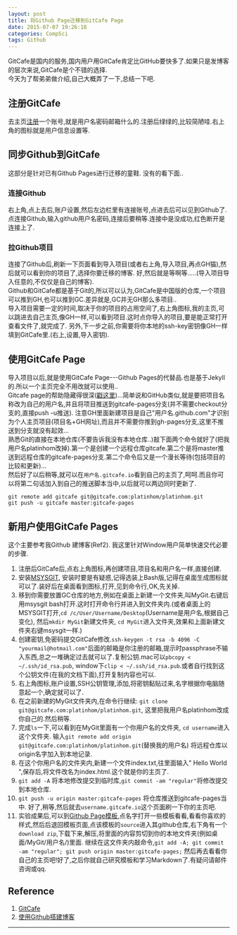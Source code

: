 ```yaml
---
layout: post
title: 将Github Page迁移到GitCafe Page
date: 2015-07-07 19:26:18
categories: CompSci
tags: Github
---
```


GitCafe是国内的服务,国内用户用GitCafe肯定比GitHub要快多了.如果只是发博客的层次来说,GitCafe是个不错的选择.  
今天为了帮弟弟做介绍,自己大概弄了一下,总结一下吧.

## 注册GitCafe

去主页[注册](https://gitcafe.com/signup)一个账号,就是用户名密码邮箱什么的.注册后绿绿的,比较简陋哇.右上角的图标就是用户信息设置等.

## 同步Github到GitCafe
这部分是针对已有Github Pages进行迁移的童鞋. 没有的看下面..

### 连接Github
右上角,点上去后,账户设置,然后左边栏里有连接账号,点进去后可以见到Github了.点连接Github,输入github用户名密码,连接后要稍等.连接中是没成功,红色断开是连接上了.  

### 拉Github项目
连接了Github后,刷新一下页面看到导入项目(或者右上角,导入项目,再点GH猫),然后就可以看到你的项目了,选择你要迁移的博客. 好,然后就是等啊等.....(导入项目导入任意的,不仅仅是自己的博客).  
Github和GitCafe都是基于Git的,所以可以认为,GitCafe是中国版的仓库,一个项目可以推到GH,也可以推到GC.差异就是,GC并无GH那么多项目..  
导入项目需要一定的时间,取决于你的项目的占用空间了,右上角图标,我的主页,可以跳进去自己主页,像GH一样,可以看到项目.这时点你导入的项目,要是能正常打开查看文件了,就完成了.
另外,下一步之前,你需要将你本地的ssh-key密钥像GH一样填到GitCafe里.(右上,设置,导入密钥).

## 使用GitCafe Page

导入项目以后,就是使用GitCafe Page---Github Pages的代替品.也是基于Jekyll的.所以一个主页完全不用改就可以使用..  
Gitcafe page的帮助隐藏得很深([戳这里](https://gitcafe.com/GitCafe/Help/wiki/Pages-%E7%9B%B8%E5%85%B3%E5%B8%AE%E5%8A%A9#wiki))...简单说和GitHub类似,就是要把项目名称改为自己的用户名,并且将项目推送到gitcafe-pages分支(并不需要checkout分支的,直接push -u推送). 注意GH里面新建项目是自己"用户名.github.com"才识别为个人主页项目(项目名+GH网址),而且并不需要你推到gh-pages分支,这里不推送到分支就没有起效...  
熟悉Git的直接在本地仓库(不要告诉我没有本地仓库..)敲下面两个命令就好了(把我用户名platinhom改掉).第一个是创建一个远程仓库gitcafe.第二个是将master推送到远程仓库的gitcafe-pages分支.第二个命令后又是一个漫长等待(包括项目的比较和更新)...  
然后好了以后稍等,就可以在`用户名.gitcafe.io`看到自己的主页了,呵呵.而且你可以将第二句话加入到自己的推送脚本当中,以后就可以两边同时更新了.

~~~
git remote add gitcafe git@gitcafe.com:platinhom/platinhom.git
git push -u gitcafe master:gitcafe-pages
~~~

## 新用户使用GitCafe Pages
这个主要参考我Github 建博客(Ref2). 我这里针对Window用户简单快速交代必要的步骤.

1. 注册后GitCafe后,点右上角图标,再创建项目,项目名和用户名一样,直接创建.
2. 安装[MSYSGIT](http://msysgit.github.io/), 安装时要是有疑惑,记得选装上Bash版,记得在桌面生成图标就可以了.装好后在桌面看到图标,打开,见到命令行,OK,先关掉.
3. 移到你需要放置GC仓库的地方,例如在桌面上新建一个文件夹,叫MyGit.右键后用msysgit bash打开.这时打开命令行并进入到文件夹内.(或者桌面上的MSYSGIT打开,`cd /c/User/Username/Desktop`(Username是用户名,根据自己变化), 然后`mkdir MyGit`新建文件夹, `cd MyGit`进入文件夹,效果和上面新建文件夹右键msysgit一样.)
4. 创建密钥,免密码提交GitCafe修改.`ssh-keygen -t rsa -b 4096 -C "yourmail@hotmail.com"`后面的邮箱是你注册的邮箱,提示时passphrase不输入东西,总之一堆确定过去就可以了.复制公钥.mac可以`pbcopy < ~/.ssh/id_rsa.pub`, window下`clip < ~/.ssh/id_rsa.pub`.或者自行找到这个公钥文件(在我的文档下面),打开复制内容也可以. 
5. 右上角图标,账户设置,SSH公钥管理,添加,将密钥黏贴过来,名字根据你电脑随意起一个,确定就可以了.
6. 在之前新建的MyGit文件夹内,在命令行继续: `git clone git@gitcafe.com:platinhom/platinhom.git`, 这里把我用户名platinhom改成你自己的.然后稍等.
7. 完成`ls`一下,可以看到在MyGit里面有一个你用户名的文件夹, `cd username`进入这个文件夹. 输入`git remote add origin git@gitcafe.com:platinhom/platinhom.git`(替换我的用户名) 将远程仓库以origin名字加入到本地记录.
8. 在这个你用户名的文件夹内,新建一个文件index.txt,往里面输入"<html><body> Hello World </body></html>",保存后,将文件改名为index.html.这个就是你的主页了.
9. `git add -A` 将本地修改提交到临时库,`git commit -am "regular"`将修改提交到本地仓库.
10. `git push -u origin master:gitcafe-pages` 将仓库推送到gitcafe-pages当中. 好了,稍等,然后就去`username.gitcafe.io`这个页面刷一下你的主页吧.
11. 实验成果后,可以到[Github Page模板](https://github.com/jekyll/jekyll/wiki/Sites),点名字打开一些模板看看,看看你喜欢的样式,然后后退回模板页面,点该模板的`source`进入其github仓库,右下角有一个`download zip`,下载下来,解压,将里面的内容剪切到你的本地文件夹(例如桌面/MyGit/用户名/)里面. 继续在这文件夹内敲命令,`git add -A; git commit -am "regular"; git push origin master:gitcafe-pages;` 然后再去看看你自己的主页吧!好了,之后你就自己研究模板和学习Markdown了.有疑问请邮件咨询或qq.


## Reference

1. [GitCafe](https://gitcafe.com/)
2. [使用Github搭建博客](http://platinhom.github.io/2015/06/05/Build-Blog-Github/)

---

